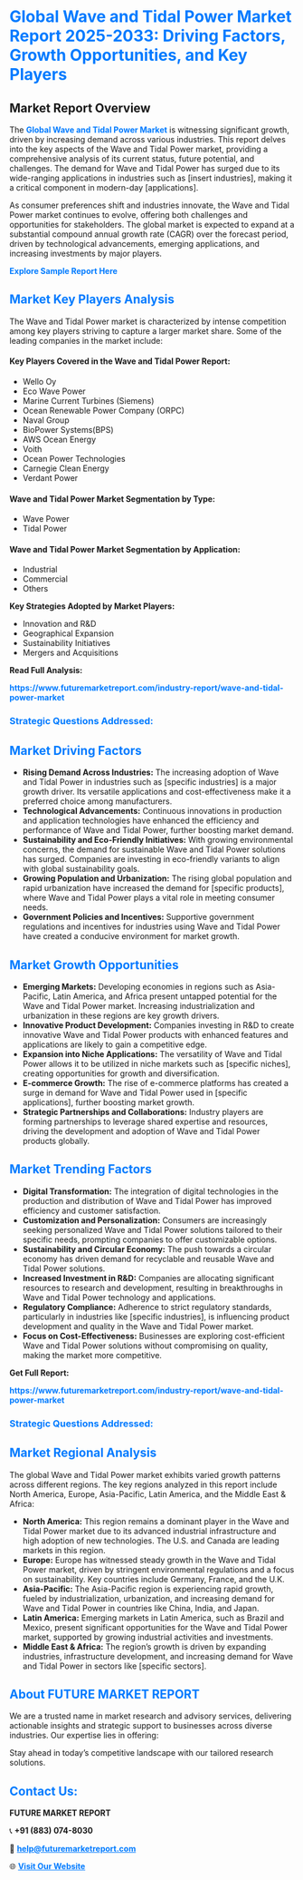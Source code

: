 <h1 style="color: #007BFF;">Global Wave and Tidal Power Market Report 2025-2033: Driving Factors, Growth Opportunities, and Key Players</h1>

<section id="overview">
<h2>Market Report Overview</h2>
<p>The <a href="https://www.futuremarketreport.com/industry-report/wave-and-tidal-power-market" style="color: #007BFF; text-decoration: none;"><strong>Global Wave and Tidal Power Market</strong></a> is witnessing significant growth, driven by increasing demand across various industries. This report delves into the key aspects of the Wave and Tidal Power market, providing a comprehensive analysis of its current status, future potential, and challenges. The demand for Wave and Tidal Power has surged due to its wide-ranging applications in industries such as [insert industries], making it a critical component in modern-day [applications].</p>
<p>As consumer preferences shift and industries innovate, the Wave and Tidal Power market continues to evolve, offering both challenges and opportunities for stakeholders. The global market is expected to expand at a substantial compound annual growth rate (CAGR) over the forecast period, driven by technological advancements, emerging applications, and increasing investments by major players.</p>
</section>

<section id="overview">
<p><a href="https://www.futuremarketreport.com/request-sample/reportId=51924" style="color: #007BFF; text-decoration: none;"><strong>Explore Sample Report Here</strong></a></p>
</section>

<section id="key-players">
<h2 style="color: #007BFF;">Market Key Players Analysis</h2>
<p>The Wave and Tidal Power market is characterized by intense competition among key players striving to capture a larger market share. Some of the leading companies in the market include:</p>
<h4>Key Players Covered in the Wave and Tidal Power Report:</h4>
<ul><li>Wello Oy</li><li>Eco Wave Power</li><li>Marine Current Turbines (Siemens)</li><li>Ocean Renewable Power Company (ORPC)</li><li>Naval Group</li><li>BioPower Systems(BPS)</li><li>AWS Ocean Energy</li><li>Voith</li><li>Ocean Power Technologies</li><li>Carnegie Clean Energy</li><li>Verdant Power</li></ul>
<h4>Wave and Tidal Power Market Segmentation by Type:</h4>
<ul><li>Wave Power</li><li>Tidal Power</li></ul>

<h4>Wave and Tidal Power Market Segmentation by Application:</h4>
<ul><li>Industrial</li><li>Commercial</li><li>Others</li></ul>
<p><strong>Key Strategies Adopted by Market Players:</strong></p>
<ul>
<li>Innovation and R&D</li>
<li>Geographical Expansion</li>
<li>Sustainability Initiatives</li>
<li>Mergers and Acquisitions</li>
</ul>
</section>

<section>
<p><strong>Read Full Analysis: </strong></p><a href="https://www.futuremarketreport.com/industry-report/wave-and-tidal-power-market" style="color: #007BFF; text-decoration: none;"><strong>https://www.futuremarketreport.com/industry-report/wave-and-tidal-power-market</strong></a>
<h3 style="color: #007BFF;">Strategic Questions Addressed:</h3>
</section>

<section id="driving-factors">
<h2 style="color: #007BFF;">Market Driving Factors</h2>
<ul>
<li><strong>Rising Demand Across Industries:</strong> The increasing adoption of Wave and Tidal Power in industries such as [specific industries] is a major growth driver. Its versatile applications and cost-effectiveness make it a preferred choice among manufacturers.</li>
<li><strong>Technological Advancements:</strong> Continuous innovations in production and application technologies have enhanced the efficiency and performance of Wave and Tidal Power, further boosting market demand.</li>
<li><strong>Sustainability and Eco-Friendly Initiatives:</strong> With growing environmental concerns, the demand for sustainable Wave and Tidal Power solutions has surged. Companies are investing in eco-friendly variants to align with global sustainability goals.</li>
<li><strong>Growing Population and Urbanization:</strong> The rising global population and rapid urbanization have increased the demand for [specific products], where Wave and Tidal Power plays a vital role in meeting consumer needs.</li>
<li><strong>Government Policies and Incentives:</strong> Supportive government regulations and incentives for industries using Wave and Tidal Power have created a conducive environment for market growth.</li>
</ul>
</section>

<section id="growth-opportunities">
<h2 style="color: #007BFF;">Market Growth Opportunities</h2>
<ul>
<li><strong>Emerging Markets:</strong> Developing economies in regions such as Asia-Pacific, Latin America, and Africa present untapped potential for the Wave and Tidal Power market. Increasing industrialization and urbanization in these regions are key growth drivers.</li>
<li><strong>Innovative Product Development:</strong> Companies investing in R&D to create innovative Wave and Tidal Power products with enhanced features and applications are likely to gain a competitive edge.</li>
<li><strong>Expansion into Niche Applications:</strong> The versatility of Wave and Tidal Power allows it to be utilized in niche markets such as [specific niches], creating opportunities for growth and diversification.</li>
<li><strong>E-commerce Growth:</strong> The rise of e-commerce platforms has created a surge in demand for Wave and Tidal Power used in [specific applications], further boosting market growth.</li>
<li><strong>Strategic Partnerships and Collaborations:</strong> Industry players are forming partnerships to leverage shared expertise and resources, driving the development and adoption of Wave and Tidal Power products globally.</li>
</ul>
</section>

<section id="trending-factors">
<h2 style="color: #007BFF;">Market Trending Factors</h2>
<ul>
<li><strong>Digital Transformation:</strong> The integration of digital technologies in the production and distribution of Wave and Tidal Power has improved efficiency and customer satisfaction.</li>
<li><strong>Customization and Personalization:</strong> Consumers are increasingly seeking personalized Wave and Tidal Power solutions tailored to their specific needs, prompting companies to offer customizable options.</li>
<li><strong>Sustainability and Circular Economy:</strong> The push towards a circular economy has driven demand for recyclable and reusable Wave and Tidal Power solutions.</li>
<li><strong>Increased Investment in R&D:</strong> Companies are allocating significant resources to research and development, resulting in breakthroughs in Wave and Tidal Power technology and applications.</li>
<li><strong>Regulatory Compliance:</strong> Adherence to strict regulatory standards, particularly in industries like [specific industries], is influencing product development and quality in the Wave and Tidal Power market.</li>
<li><strong>Focus on Cost-Effectiveness:</strong> Businesses are exploring cost-efficient Wave and Tidal Power solutions without compromising on quality, making the market more competitive.</li>
</ul>
</section>

<section>
<p><strong>Get Full Report: </strong></p><a href="https://www.futuremarketreport.com/industry-report/wave-and-tidal-power-market" style="color: #007BFF; text-decoration: none;"><strong>https://www.futuremarketreport.com/industry-report/wave-and-tidal-power-market</strong></a>
<h3 style="color: #007BFF;">Strategic Questions Addressed:</h3>
</section>


<section id="regional-analysis">
<h2 style="color: #007BFF;">Market Regional Analysis</h2>
<p>The global Wave and Tidal Power market exhibits varied growth patterns across different regions. The key regions analyzed in this report include North America, Europe, Asia-Pacific, Latin America, and the Middle East & Africa:</p>
<ul>
<li><strong>North America:</strong> This region remains a dominant player in the Wave and Tidal Power market due to its advanced industrial infrastructure and high adoption of new technologies. The U.S. and Canada are leading markets in this region.</li>
<li><strong>Europe:</strong> Europe has witnessed steady growth in the Wave and Tidal Power market, driven by stringent environmental regulations and a focus on sustainability. Key countries include Germany, France, and the U.K.</li>
<li><strong>Asia-Pacific:</strong> The Asia-Pacific region is experiencing rapid growth, fueled by industrialization, urbanization, and increasing demand for Wave and Tidal Power in countries like China, India, and Japan.</li>
<li><strong>Latin America:</strong> Emerging markets in Latin America, such as Brazil and Mexico, present significant opportunities for the Wave and Tidal Power market, supported by growing industrial activities and investments.</li>
<li><strong>Middle East & Africa:</strong> The region’s growth is driven by expanding industries, infrastructure development, and increasing demand for Wave and Tidal Power in sectors like [specific sectors].</li>
</ul>
</section>

<footer>
<h2 style="color: #007BFF;">About FUTURE MARKET REPORT</h2>
<p>We are a trusted name in market research and advisory services, delivering actionable insights and strategic support to businesses across diverse industries. Our expertise lies in offering:</p>

<p>Stay ahead in today’s competitive landscape with our tailored research solutions.</p>

<h2 style="color: #007BFF;">Contact Us:</h2>
<p><strong>FUTURE MARKET REPORT</strong></p>
<p>📞 <strong>+91 (883) 074-8030</strong></p>
<p>📧 <strong><a href="mailto:help@futuremarketreport.com" style="color: #007BFF;">help@futuremarketreport.com</a></strong></p>
<p>🌐 <strong><a href="https://www.futuremarketreport.com/" style="color: #007BFF;">Visit Our Website</a></strong></p>
</footer>